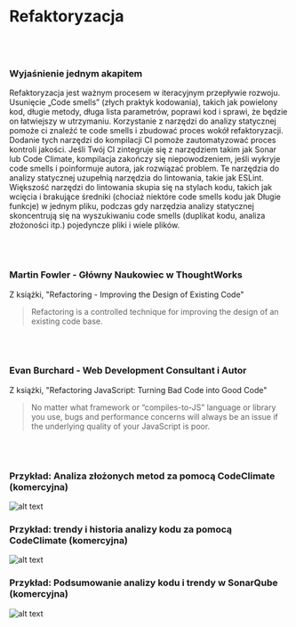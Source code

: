 # Refaktoryzacja

<br/><br/>

### Wyjaśnienie jednym akapitem

Refaktoryzacja jest ważnym procesem w iteracyjnym przepływie rozwoju. Usunięcie „Code smells” (złych praktyk kodowania), takich jak powielony kod, długie metody, długa lista parametrów, poprawi kod i sprawi, że będzie on łatwiejszy w utrzymaniu. Korzystanie z narzędzi do analizy statycznej pomoże ci znaleźć te code smells i zbudować proces wokół refaktoryzacji. Dodanie tych narzędzi do kompilacji CI pomoże zautomatyzować proces kontroli jakości. Jeśli Twój CI zintegruje się z narzędziem takim jak Sonar lub Code Climate, kompilacja zakończy się niepowodzeniem, jeśli wykryje code smells i poinformuje autora, jak rozwiązać problem. Te narzędzia do analizy statycznej uzupełnią narzędzia do lintowania, takie jak ESLint. Większość narzędzi do lintowania skupia się na stylach kodu, takich jak wcięcia i brakujące średniki (chociaż niektóre code smells kodu jak Długie funkcje) w jednym pliku, podczas gdy narzędzia analizy statycznej skoncentrują się na wyszukiwaniu code smells (duplikat kodu, analiza złożoności itp.) pojedyncze pliki i wiele plików.

<br/><br/>


### Martin Fowler - Główny Naukowiec w ThoughtWorks

 Z książki, "Refactoring - Improving the Design of Existing Code"

 > Refactoring is a controlled technique for improving the design of an existing code base.

<br/><br/>

### Evan Burchard - Web Development Consultant i Autor

 Z książki, "Refactoring JavaScript: Turning Bad Code into Good Code"

 > No matter what framework or
“compiles-to-JS” language or library you use, bugs and performance concerns
will always be an issue if the underlying quality of your JavaScript is poor.

<br/><br/>

 ### Przykład: Analiza złożonych metod za pomocą CodeClimate (komercyjna)

![alt text](/assets/images/codeanalysis-climate-complex-methods.PNG "Complex methods analysis")

### Przykład: trendy i historia analizy kodu za pomocą CodeClimate (komercyjna)

![alt text](/assets/images/codeanalysis-climate-history.PNG "Code analysis history")

### Przykład: Podsumowanie analizy kodu i trendy w SonarQube (komercyjna)

![alt text](/assets/images/codeanalysis-sonarqube-dashboard.PNG "Code analysis history")


<br/><br/>
